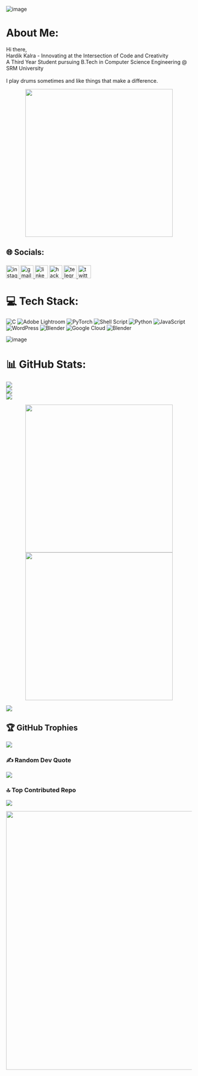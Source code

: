![image](https://github.com/hardik5555/hardik5555/assets/103363985/b01d382c-e973-4eac-83b5-a00898130b47)


#  About Me:
Hi there,<br>Hardik Kalra - Innovating at the Intersection of Code and Creativity<br>A Third Year Student pursuing B.Tech in Computer Science Engineering @ SRM University<br><br>I play drums sometimes and like things that make a difference.


<div align="center">
  <img height="400" src="https://repository-images.githubusercontent.com/588181932/e36ec678-7984-4cdd-8e4c-a3932772ff8e"  />
</div>

## 🌐 Socials:
###

<div align="left">
  <a href="hardikklr" target="_blank">
    <img src="https://img.shields.io/static/v1?message=Instagram&logo=instagram&label=&color=E4405F&logoColor=white&labelColor=&style=for-the-badge" height="35" alt="instagram logo"  />
  </a>
  <a href="hardikseventeen@gmail.com" target="_blank">
    <img src="https://img.shields.io/static/v1?message=Gmail&logo=gmail&label=&color=D14836&logoColor=white&labelColor=&style=for-the-badge" height="35" alt="gmail logo"  />
  </a>
  <img src="https://img.shields.io/static/v1?message=LinkedIn&logo=linkedin&label=&color=0077B5&logoColor=white&labelColor=&style=for-the-badge" height="35" alt="linkedin logo"  />
  <a href="hardikklr" target="_blank">
    <img src="https://img.shields.io/static/v1?message=HackerRank&logo=hackerrank&label=&color=2EC866&logoColor=white&labelColor=&style=for-the-badge" height="35" alt="hackerrank logo"  />
  </a>
  <a href="Hardik Kalra" target="_blank">
    <img src="https://img.shields.io/static/v1?message=Telegram&logo=telegram&label=&color=2CA5E0&logoColor=white&labelColor=&style=for-the-badge" height="35" alt="telegram logo"  />
  </a>
  <img src="https://img.shields.io/static/v1?message=Twitter&logo=twitter&label=&color=1DA1F2&logoColor=white&labelColor=&style=for-the-badge" height="35" alt="twitter logo"  />
</div>

###



# 💻 Tech Stack:
![C](https://img.shields.io/badge/c-%2300599C.svg?style=for-the-badge&logo=c&logoColor=white) ![Adobe Lightroom](https://img.shields.io/badge/Adobe%20Lightroom-31A8FF.svg?style=for-the-badge&logo=Adobe%20Lightroom&logoColor=white) ![PyTorch](https://img.shields.io/badge/PyTorch-%23EE4C2C.svg?style=for-the-badge&logo=PyTorch&logoColor=white) ![Shell Script](https://img.shields.io/badge/shell_script-%23121011.svg?style=for-the-badge&logo=gnu-bash&logoColor=white) ![Python](https://img.shields.io/badge/python-3670A0?style=for-the-badge&logo=python&logoColor=ffdd54) ![JavaScript](https://img.shields.io/badge/javascript-%23323330.svg?style=for-the-badge&logo=javascript&logoColor=%23F7DF1E) ![WordPress](https://img.shields.io/badge/WordPress-%23117AC9.svg?style=for-the-badge&logo=WordPress&logoColor=white) ![Blender](https://img.shields.io/badge/blender-%23F5792A.svg?style=for-the-badge&logo=blender&logoColor=white) ![Google Cloud](https://img.shields.io/badge/GoogleCloud-%234285F4.svg?style=for-the-badge&logo=google-cloud&logoColor=white) ![Blender](https://img.shields.io/badge/blender-%23F5792A.svg?style=for-the-badge&logo=blender&logoColor=white)



![image](https://github.com/hardik5555/hardik5555/assets/103363985/b9356dbd-58be-4cb6-9143-b21d345d841c)






# 📊 GitHub Stats:
![](https://github-readme-stats.vercel.app/api?username=hardik5555&theme=dracula&hide_border=false&include_all_commits=false&count_private=false)<br/>
![](https://github-readme-streak-stats.herokuapp.com/?user=hardik5555&theme=dracula&hide_border=false)<br/>
![](https://github-readme-stats.vercel.app/api/top-langs/?username=hardik5555&theme=dracula&hide_border=false&include_all_commits=false&count_private=false&layout=compact)

<div align="center">
  <img height="400" src="<div align="center">
  <img height="400" src="https://user-images.githubusercontent.com/56996/35211232-f0e23a70-ff98-11e7-8970-1aff845f3eb0.gif"/>
</div>

[![](https://visitcount.itsvg.in/api?id=hardik5555&icon=8&color=11)](https://visitcount.itsvg.in)

## 🏆 GitHub Trophies
![](https://github-profile-trophy.vercel.app/?username=hardik5555&theme=tokyonight&no-frame=false&no-bg=true&margin-w=4)

### ✍️ Random Dev Quote
![](https://quotes-github-readme.vercel.app/api?type=horizontal&theme=radical)

### 🔝 Top Contributed Repo
![](https://github-contributor-stats.vercel.app/api?username=hardik5555&limit=5&theme=radical&combine_all_yearly_contributions=true)


<div align="center">
  <img height="700" src="https://user-images.githubusercontent.com/74038190/225813708-98b745f2-7d22-48cf-9150-083f1b00d6c9.gif"  />
</div>


<!-- Proudly created with GPRM ( https://gprm.itsvg.in ) -->

